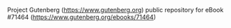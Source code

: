 Project Gutenberg (https://www.gutenberg.org) public repository
for eBook #71464 (https://www.gutenberg.org/ebooks/71464)
